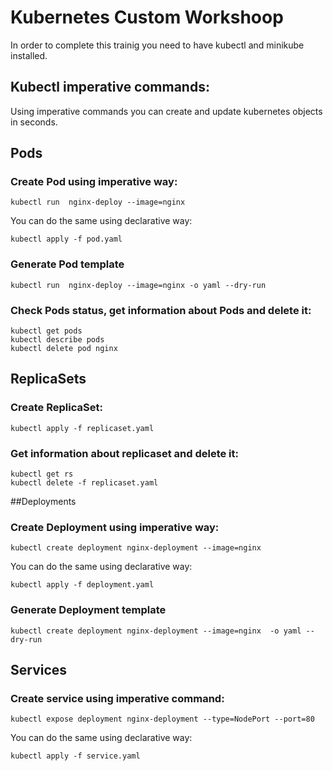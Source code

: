 # Kubernetes Custom Workshoop

In order to complete this trainig you need to have kubectl and minikube installed.

## Kubectl imperative commands:
Using imperative commands you can create and update kubernetes objects in seconds.

## Pods

### Create Pod using imperative way:
```
kubectl run  nginx-deploy --image=nginx 
``` 
You can do the same using declarative way:
```
kubectl apply -f pod.yaml
```
### Generate Pod template
```
kubectl run  nginx-deploy --image=nginx -o yaml --dry-run 
``` 
### Check Pods status, get information about Pods and delete it:
```
kubectl get pods 
kubectl describe pods
kubectl delete pod nginx
``` 

## ReplicaSets
### Create ReplicaSet:
```
kubectl apply -f replicaset.yaml 
``` 
### Get information about replicaset and delete it:
```
kubectl get rs
kubectl delete -f replicaset.yaml
```

##Deployments

### Create Deployment using imperative way:
```
kubectl create deployment nginx-deployment --image=nginx 
``` 
You can do the same using declarative way:
```
kubectl apply -f deployment.yaml
```
### Generate Deployment template
```
kubectl create deployment nginx-deployment --image=nginx  -o yaml --dry-run
``` 

## Services

### Create service using imperative command:
```
kubectl expose deployment nginx-deployment --type=NodePort --port=80
```
You can do the same using declarative way:
```
kubectl apply -f service.yaml
```